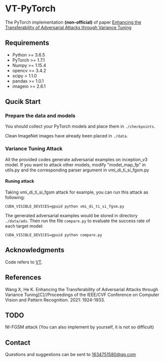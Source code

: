 # VT-PyTorch

The PyTorch implementation **(non-official)** of paper [Enhancing the Transferability of Adversarial Attacks through Variance Tuning](https://arxiv.org/abs/2103.15571)



## Requirements

+ Python >= 3.6.5
+ PyTorch >= 1.7.1
+ Numpy >= 1.15.4
+ opencv >= 3.4.2
+ scipy > 1.1.0
+ pandas >= 1.0.1
+ imageio >= 2.6.1

## Qucik Start

### Prepare the data and models

You should collect your PyTorch models and place them in `./checkpoints`.    

Clean ImageNet images have already been placed in `./data`. 

### Variance Tuning Attack

All the provided codes generate adversarial examples on inception_v3 model. If you want to attack other models, modify "model_map_fp" in utils.py and the corresponding parser argument in vmi_di_ti_si_fgsm.py

#### Runing attack

Taking vmi_di_ti_si_fgsm attack for example, you can run this attack as following:

```
CUDA_VISIBLE_DEVICES=gpuid python vmi_di_ti_si_fgsm.py 
```

The generated adversarial examples would be stored in directory `./data/adv`. Then run the file `compare.py` to evaluate the success rate of each target model:

```
CUDA_VISIBLE_DEVICES=gpuid python compare.py
```

## Acknowledgments

Code refers to [VT](https://github.com/JHL-HUST/VT).

## References

Wang X, He K. Enhancing the Transferability of Adversarial Attacks through Variance Tuning[C]//Proceedings of the IEEE/CVF Conference on Computer Vision and Pattern Recognition. 2021: 1924-1933.

## TODO

NI-FGSM attack (You can also implement by yourself, it is not so difficult)

## Contact

Questions and suggestions can be sent to 1634751580@qq.com